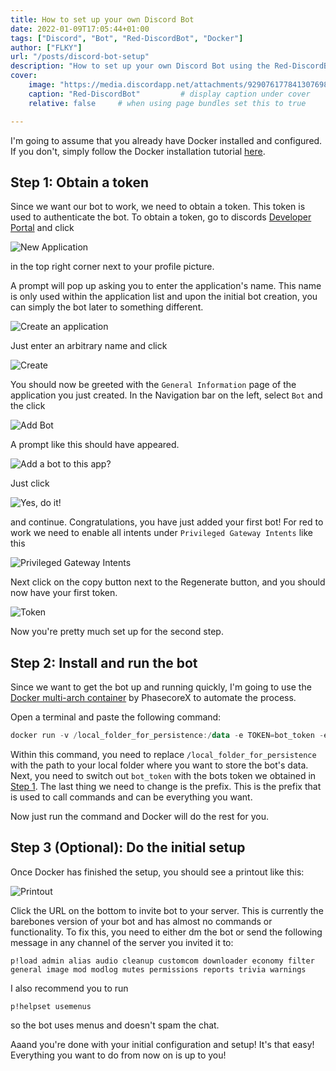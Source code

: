 ```yaml
---
title: How to set up your own Discord Bot
date: 2022-01-09T17:05:44+01:00
tags: ["Discord", "Bot", "Red-DiscordBot", "Docker"]
author: ["FLKY"]
url: "/posts/discord-bot-setup"
description: "How to set up your own Discord Bot using the Red-DiscordBot and Docker"
cover:
    image: "https://media.discordapp.net/attachments/929076177841307698/929786562521215036/unknown.png"           # image path/url
    caption: "Red-DiscordBot"         # display caption under cover
    relative: false     # when using page bundles set this to true

---
```


I'm going to assume that you already have Docker installed and configured. If you don't, simply follow the Docker installation tutorial [here](https://docs.docker.com/get-docker/).

## Step 1: Obtain a token

Since we want our bot to work, we need to obtain a token. This token is used to authenticate the bot.
To obtain a token, go to discords [Developer Portal](https://discordapp.com/developers/applications/) and click

![New Application](https://media.discordapp.net/attachments/929076177841307698/929771578516996116/unknown.png)

in the top right corner next to your profile picture.

A prompt will pop up asking you to enter the application's name. This name is only used within the application list and upon the initial bot creation, you can simply the bot later to something different.

![Create an application](https://media.discordapp.net/attachments/929076177841307698/929772179132915742/unknown.png)

Just enter an arbitrary name and click 

![Create](https://media.discordapp.net/attachments/929076177841307698/929773958973247538/unknown.png)

You should now be greeted with the `General Information` page of the application you just created.
In the Navigation bar on the left, select `Bot` and the click 

![Add Bot](https://media.discordapp.net/attachments/929076177841307698/929774295083806800/unknown.png)

A prompt like this should have appeared.

![Add a bot to this app?](https://media.discordapp.net/attachments/929076177841307698/929774567638073345/unknown.png)

Just click 

![Yes, do it!](https://media.discordapp.net/attachments/929076177841307698/929774794734440538/unknown.png)

and continue.
Congratulations, you have just added your first bot!
For red to work we need to enable all intents under `Privileged Gateway Intents` like this

![Privileged Gateway Intents](https://media.discordapp.net/attachments/929076177841307698/929784303599116379/unknown.png#center)

Next click on the copy button next to the Regenerate button, and you should now have your first token.

![Token](https://media.discordapp.net/attachments/929076177841307698/929776104443637811/unknown.png)

Now you're pretty much set up for the second step.

## Step 2: Install and run the bot

Since we want to get the bot up and running quickly, I'm going to use the [Docker multi-arch container](https://docs.docker.com/compose/overview/) by PhasecoreX to automate the process.

Open a terminal and paste the following command:

```ps1
docker run -v /local_folder_for_persistence:/data -e TOKEN=bot_token -e PREFIX=. phasecorex/red-discordbot
```

Within this command, you need to replace `/local_folder_for_persistence` with the path to your local folder where you want to store the bot's data. Next, you need to switch out `bot_token` with the bots token we obtained in [Step 1](#step-1-obtain-a-token). The last thing we need to change is the prefix. This is the prefix that is used to call commands and can be everything you want.

Now just run the command and Docker will do the rest for you.


## Step 3 (Optional): Do the initial setup

Once Docker has finished the setup, you should see a printout like this:

![Printout](https://media.discordapp.net/attachments/929076177841307698/929786562521215036/unknown.png#center)

Click the URL on the bottom to invite bot to your server.
This is currently the barebones version of your bot and has almost no commands or functionality. To fix this, you need to either dm the bot or send the following message in any channel of the server you invited it to:

```plain
p!load admin alias audio cleanup customcom downloader economy filter general image mod modlog mutes permissions reports trivia warnings
```
I also recommend you to run

```plain
p!helpset usemenus
```
so the bot uses menus and doesn't spam the chat.

Aaand you're done with your initial configuration and setup! It's that easy!
Everything you want to do from now on is up to you!

